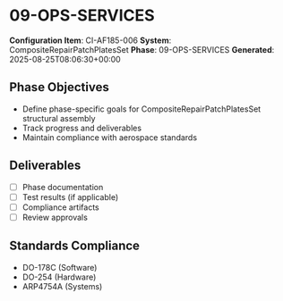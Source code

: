 # 09-OPS-SERVICES

**Configuration Item**: CI-AF185-006
**System**: CompositeRepairPatchPlatesSet
**Phase**: 09-OPS-SERVICES
**Generated**: 2025-08-25T08:06:30+00:00

## Phase Objectives
- Define phase-specific goals for CompositeRepairPatchPlatesSet structural assembly
- Track progress and deliverables
- Maintain compliance with aerospace standards

## Deliverables
- [ ] Phase documentation
- [ ] Test results (if applicable)
- [ ] Compliance artifacts
- [ ] Review approvals

## Standards Compliance
- DO-178C (Software)
- DO-254 (Hardware)
- ARP4754A (Systems)

